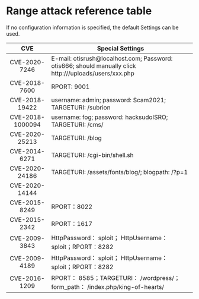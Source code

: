 # Range attack reference table
If no configuration information is specified, the default Settings can be used.

| CVE | Special Settings |
|:--:|----|
| CVE-2020-7246 | E-mail: otisrush\@localhost.com; Password: otis666; should manually click http://<target IP>/uploads/users/xxx.php |
| CVE-2018-7600 | RPORT: 9001 |
| CVE-2018-19422 | username: admin; password: Scam2021; TARGETURI:  /subrion |
| CVE-2018-1000094 | username: fog; password: hacksudoISRO; TARGETURI:  /cms/ |
| CVE-2020-25213 | TARGETURI: /blog |
| CVE-2014-6271 | TARGETURI: /cgi-bin/shell.sh |
| CVE-2020-24186 | TARGETURI: /assets/fonts/blog/; blogpath: /?p=1 |
| CVE-2020-14144 |  |
| CVE-2015-8249 | RPORT：8022 |
| CVE-2015-2342 | RPORT：1617 |
| CVE-2009-3843 | HttpPassword： sploit； HttpUsername： sploit；RPORT：8282  |
| CVE-2009-4189 | HttpPassword： sploit； HttpUsername： sploit；RPORT：8282  |
| CVE-2016-1209 | RPORT： 8585；TARGETURI： /wordpress/； form_path： /index.php/king-of-hearts/ |











